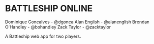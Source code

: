 # BATTLESHIP ONLINE

Dominique Goncalves - @dgonca
Alan English - @alanenglish
Brendan O'Handley - @bohandley
Zack Taylor - @zacktaylor

A Battleship web app for two players. 